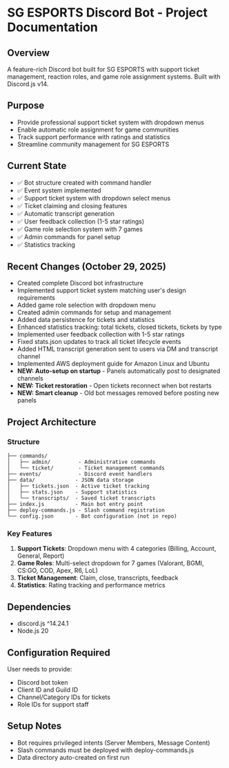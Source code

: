 # SG ESPORTS Discord Bot - Project Documentation

## Overview
A feature-rich Discord bot built for SG ESPORTS with support ticket management, reaction roles, and game role assignment systems. Built with Discord.js v14.

## Purpose
- Provide professional support ticket system with dropdown menus
- Enable automatic role assignment for game communities
- Track support performance with ratings and statistics
- Streamline community management for SG ESPORTS

## Current State
- ✅ Bot structure created with command handler
- ✅ Event system implemented
- ✅ Support ticket system with dropdown select menus
- ✅ Ticket claiming and closing features
- ✅ Automatic transcript generation
- ✅ User feedback collection (1-5 star ratings)
- ✅ Game role selection system with 7 games
- ✅ Admin commands for panel setup
- ✅ Statistics tracking

## Recent Changes (October 29, 2025)
- Created complete Discord bot infrastructure
- Implemented support ticket system matching user's design requirements
- Added game role selection with dropdown menu
- Created admin commands for setup and management
- Added data persistence for tickets and statistics
- Enhanced statistics tracking: total tickets, closed tickets, tickets by type
- Implemented user feedback collection with 1-5 star ratings
- Fixed stats.json updates to track all ticket lifecycle events
- Added HTML transcript generation sent to users via DM and transcript channel
- Implemented AWS deployment guide for Amazon Linux and Ubuntu
- **NEW: Auto-setup on startup** - Panels automatically post to designated channels
- **NEW: Ticket restoration** - Open tickets reconnect when bot restarts
- **NEW: Smart cleanup** - Old bot messages removed before posting new panels

## Project Architecture

### Structure
```
├── commands/
│   ├── admin/         - Administrative commands
│   └── ticket/        - Ticket management commands
├── events/            - Discord event handlers
├── data/             - JSON data storage
│   ├── tickets.json  - Active ticket tracking
│   ├── stats.json    - Support statistics
│   └── transcripts/  - Saved ticket transcripts
├── index.js          - Main bot entry point
├── deploy-commands.js - Slash command registration
└── config.json       - Bot configuration (not in repo)
```

### Key Features
1. **Support Tickets**: Dropdown menu with 4 categories (Billing, Account, General, Report)
2. **Game Roles**: Multi-select dropdown for 7 games (Valorant, BGMI, CS:GO, COD, Apex, R6, LoL)
3. **Ticket Management**: Claim, close, transcripts, feedback
4. **Statistics**: Rating tracking and performance metrics

## Dependencies
- discord.js ^14.24.1
- Node.js 20

## Configuration Required
User needs to provide:
- Discord bot token
- Client ID and Guild ID
- Channel/Category IDs for tickets
- Role IDs for support staff

## Setup Notes
- Bot requires privileged intents (Server Members, Message Content)
- Slash commands must be deployed with deploy-commands.js
- Data directory auto-created on first run
